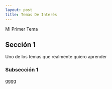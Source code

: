 ```yaml
---
layout: post
title: Temas De Interés
---
```


 Mi Primer Tema
 
## Sección 1

Uno de los temas que realmente quiero aprender 

### Subsección 1

gggg
